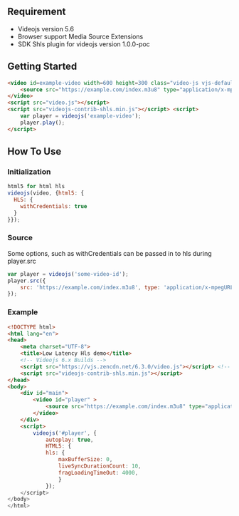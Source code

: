 ## Requirement

- Videojs version 5.6
- Browser support Media Source Extensions
- SDK Shls plugin for videojs version 1.0.0-poc

## Getting Started

```html
<video id=example-video width=600 height=300 class="video-js vjs-default-skin" controls>
    <source src="https://example.com/index.m3u8" type="application/x-mpegURL">
</video>
<script src="video.js"></script>
<script src="videojs-contrib-shls.min.js"></script> <script>
    var player = videojs('example-video'); 
    player.play();
</script>
```

## How To Use

### Initialization

```javascript
html5 for html hls
videojs(video, {html5: {
  HLS: {
    withCredentials: true
  }
}});
```

### Source

Some options, such as withCredentials can be passed in to hls during player.src

```javascript
var player = videojs('some-video-id');
player.src({
    src: 'https://example.com/index.m3u8', type: 'application/x-mpegURL', withCredentials: true
});
```

### Example

```html
<!DOCTYPE html> 
<html lang="en"> 
<head>
    <meta charset="UTF-8">
    <title>Low Latency Hls demo</title>
    <!-- Videojs 6.x Builds -->
    <script src="https://vjs.zencdn.net/6.3.0/video.js"></script> <!-- Sigma Videojs Plugin -->
    <script src="videojs-contrib-shls.min.js"></script>
</head>
<body>
    <div id="main">
        <video id="player" >
            <source src="https://example.com/index.m3u8" type="application/x-mpegURL"/>
        </video>
    </div>
    <script> 
        videojs('#player', {
            autoplay: true,
            HTML5: {
            hls: {
                maxBufferSize: 0,
                liveSyncDurationCount: 10,
                fragLoadingTimeOut: 4000,
                } 
            });
    </script>
</body>
</html>
```
